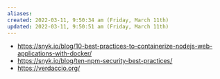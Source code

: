 ```yaml
---
aliases: 
created: 2022-03-11, 9:50:34 am (Friday, March 11th)
updated: 2022-03-11, 9:50:51 am (Friday, March 11th)
---
```

- https://snyk.io/blog/10-best-practices-to-containerize-nodejs-web-applications-with-docker/
- https://snyk.io/blog/ten-npm-security-best-practices/
- https://verdaccio.org/
